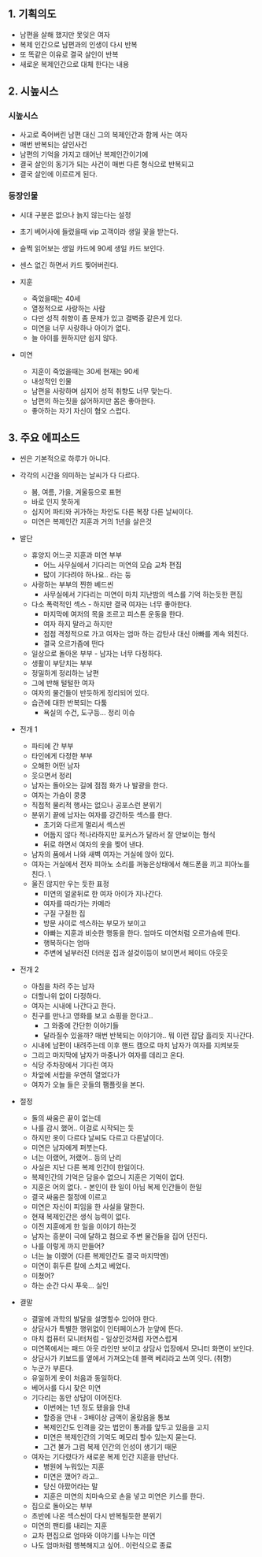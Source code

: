 ## 1. 기획의도
- 남편을 살해 했지만 못잊은 여자
- 복제 인간으로 남편과의 인생이 다시 반복
- 또 똑같은 이유로 결국 살인이 반복
- 새로운 복제인간으로 대체 한다는 내용
 
## 2. 시높시스
### 시높시스
- 사고로 죽어버린 남편 대신 그의 복제인간과 함께 사는 여자
- 매번 반복되는 살인사건
- 남편의 기억을 가지고 태어난 복제인간이기에
- 결국 살인의 동기가 되는 사건이 매번 다른 형식으로 반복되고
- 결국 살인에 이르르게 된다. 

### 등장인물
- 시대 구분은 없으나 늙지 않는다는 설정
 - 초기 베어사에 들렀을때 vip 고객이라 생일 꽃을 받는다.
 - 슬쩍 읽어보는 생일 카드에 90세 생일 카드 보인다.
  - 센스 없긴 하면서 카드 찢어버린다.   
- 지훈
  - 죽었을때는 40세
  - 열정적으로 사랑하는 사람
  - 다만 성적 취향이 좀 문제가 있고 결벽증 같은게 있다.
  - 미연을 너무 사랑하나 아이가 없다.
  - 늘 아이를 원하지만 쉽지 않다. 

- 미연
  - 지훈이 죽었을때는 30세 현재는 90세
  - 내성적인 인물
  - 남편을 사랑하며 심지어 성적 취향도 너무 맞는다.
  - 남편의 하는짓을 싫어하지만 몸은 좋아한다.
  - 좋아하는 자기 자신이 혐오 스럽다. 

## 3. 주요 에피소드
- 씬은 기본적으로 하루가 아니다.
- 각각의 시간을 의미하는 날씨가 다 다르다.
  - 봄, 여름, 가을, 겨울등으로 표현
  - 바로 인지 못하게
  - 심지어 파티와 귀가하는 차안도 다른 복장 다른 날씨이다.
  - 미연은 복제인간 지훈과 거의 1년을 살은것
    
- 발단
  - 휴양지 어느곳 지훈과 미연 부부
    - 어느 사무실에서 기다리는 미연의 모습 교차 편집
    - 많이 기다려야 하나요.. 라는 둥      
  - 사랑하는 부부의 찐한 베드씬
    - 사무실에서 기다리는 미연이 마치 지난밤의 섹스를 기억 하는듯한 편집 
  - 다소 폭력적인 섹스 - 하지만 결국 여자는 너무 좋아한다.
    - 마지막에 여저의 목을 조르고 피스톤 운동을 한다.
    - 여자 하지 말라고 하지만
    - 점점 격정적으로 가고 여자는 엄마 하는 감탄사 대신 아빠를 계속 외친다.
    - 결국 오르가즘에 떤다 
  - 일상으로 돌아온 부부 - 남자는 너무 다정하다.
  - 생활이 부닫치는 부부
  - 정밀하게 정리하는 남편
  - 그에 반해 털털한 여자
  - 여자의 물건들이 반듯하게 정리되어 있다.
  - 습관에 대한 반복되는 다툼
    - 욕실의 수건, 도구등... 정리 이슈   
- 전개 1
  - 파티에 간 부부
  - 타인에게 다정한 부부
  - 오해한 어떤 남자
  - 웃으면서 정리
  - 남자는 돌아오는 길에 점점 화가 나 발광을 한다.
  - 여자는 가슴이 쿵쿵
  - 직접적 물리적 행사는 없으나 공포스런 분위기
  - 분위기 끝에 남자는 여자를 강간하듯 섹스를 한다.
    - 초기와 다르게 멀리서 섹스씬
    - 어둡지 않다 적나라하지만 포커스가 달라서 잘 안보이는 형식
    - 뒤로 하면서 여자의 옷을 찢어 낸다.  
  - 남자의 품에서 나와 새벽 여자는 거실에 앉아 있다.
  - 여자는 거실에서 전자 피아노 소리를 꺼놓은상태에서 해드폰을 끼고 피아노를 친다.  \
  - 울진 않지만 우는 듯한 표정
    - 미연의 얼굴뒤로 한 여자 아이가 지나간다.
    - 여자를 따라가는 카메라
    - 구질 구질한 집
    - 방문 사이로 섹스하는 부모가 보이고
    - 아빠는 지훈과 비슷한 행동을 한다. 엄마도 미연처럼 오르가슴에 떤다.
     - 행복하다는 엄마
     - 주변에 널부러진 더러운 집과 설겆이등이 보이면서 페이드 아웃웃  
- 전개 2
  - 아침을 차려 주는 남자
  - 더할나위 없이 다정하다.
  - 여자는 시내에 나간다고 한다.
  - 친구를 만나고 영화를 보고 쇼핑을 한다고..
    - 그 와중에 간단한 이야기들
    - 달라질수 있을까? 매번 반복되는 이야기야.. 뭐 이런 잡담 흘리듯 지나간다. 
  - 시내에 남편이 내려주는데 이후 핸드 캠으로 마치 남자가 여자를 지켜보듯
  - 그리고 마지막에 남자가 마중나가 여자를 데리고 온다.
  - 식당 주차장에서 기다린 여자
  - 차앞에 서랍을 우연히 열었다가
  - 여자가 오늘 들은 곳들의 팸플릿을 본다. 
- 절정
  - 둘의 싸움은 끝이 없는데
   - 나를 감시 했어.. 이걸로 시작되는 듯
   - 하지만 옷이 다르다 날씨도 다르고 다른날이다. 
  - 미연은 남자에게 퍼붓는다.
  - 너는 이랬어, 저랬어.. 등의 난리
   - 사실은 지난 다른 복제 인간이 한일이다.
   - 복제인간의 기억은 담을수 없으니 지훈은 기억이 없다. 
  - 지훈은 어의 없다. - 본인이 한 일이 아님 복제 인간들이 한일
   - 결국 싸움은 절정에 이르고
   - 미연은 자신이 피임을 한 사실을 말한다.
    - 현재 복제인간은 생식 능력이 없다.
    - 이전 지훈에게 한 일을 이야기 하는것
    - 남자는 흥분이 극에 달하고 첨으로 주변 물건들을 집어 던진다.
     - 나를 이렇게 까지 만들어?
     - 너는 늘 이랬어 (다른 복제인간도 결국 마지막엔)       
  - 미연이 휘두른 칼에 스치고 베었다.
  - 미쳤어?
  - 하는 순간 다시 푸욱...  실인
- 결말
  - 결말에 과학의 발달을 설명할수 있어야 한다.
   - 상담사가 특별한 행위없이 인터페이스가 눈앞에 뜬다.
   - 마치 컴퓨터 모니터처럼 - 일상인것처럼 자연스럽게
   - 미연쪽에서는 패드 아웃 라인만 보이고 상담사 입장에서 모니터 화면이 보인다.
   - 상담사가 키보드를 옆에서 가져오는데 블랙 베리라고 쓰여 잇다. (취향)     
  - 누군가 부른다.
  - 유일하게 옷이 처음과 동일하다.
  - 베어사를 다시 찾은 미연
  - 기다리는 동안 상담이 이어진다.
    - 이번에는 1년 정도 됐을을 안내
    - 할증을 안내 - 3배이상 금액이 올랐음을 통보
    - 복제인간도 인격을 갖는 법안이 통과를 앞두고 있음을 고지
    - 미연은 복제인간의 기억도 메모리 할수 있는지 묻는다.
    - 그건 불가 그럼 복제 인간의 인성이 생기기 때문
  - 여자는 기다렸다가 새로운 복제 인간 지훈을 만난다.
    - 병원에 누워있는 지훈
    - 미연은 깼어? 라고..
    - 당신 아팠어라는 말
    - 지훈은 미연의 치마속으로 손을 넣고 미연은 키스를 한다. 
  - 집으로 돌아오는 부부
  - 초반에 나온 섹스씬이 다시 반복될듯한 분위기
   - 미연의 팬티를 내리는 지훈
   - 교차 편집으로 엄마와 이야기를 나누는 미연     
   - 나도 엄마처럼 행복해지고 싶어.. 이런식으로 종료  
